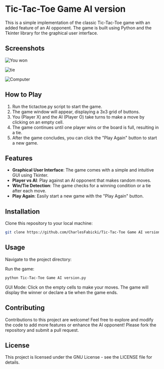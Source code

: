 # Tic-Tac-Toe Game AI version

This is a simple implementation of the classic Tic-Tac-Toe game with an added feature of an AI opponent. The game is built using Python and the Tkinter library for the graphical user interface.

## Screenshots
![You won](https://github.com/CharlesFabicki/Tic-Tac-Toe.Game.plus.AI.version/assets/103677730/bfa9ccdd-239b-414f-ad39-73894e19c0d8)

![tie](https://github.com/CharlesFabicki/Tic-Tac-Toe.Game.plus.AI.version/assets/103677730/8f29ca0e-7325-4f14-9259-9d56654c8d72)

![Computer](https://github.com/CharlesFabicki/Tic-Tac-Toe.Game.plus.AI.version/assets/103677730/9b3a7586-5df0-4c13-aa16-bd330d4251c4)


## How to Play

1. Run the tictactoe.py script to start the game.
2. The game window will appear, displaying a 3x3 grid of buttons.
3. You (Player X) and the AI (Player O) take turns to make a move by clicking on an empty cell.
4. The game continues until one player wins or the board is full, resulting in a tie.
5. After the game concludes, you can click the "Play Again" button to start a new game.

## Features


- **Graphical User Interface**: The game comes with a simple and intuitive GUI using Tkinter.
- **Player vs AI**: Play against an AI opponent that makes random moves.
- **Win/Tie Detection**: The game checks for a winning condition or a tie after each move.
- **Play Again**: Easily start a new game with the "Play Again" button.

## Installation

 Clone this repository to your local machine:

   ```bash
   git clone https://github.com/CharlesFabicki/Tic-Tac-Toe Game AI version.git
   ```

## Usage

Navigate to the project directory:

Run the game:

```bash
python Tic-Tac-Toe Game AI version.py
```

GUI Mode: Click on the empty cells to make your moves. The game will display the winner or declare a tie when the game ends.

## Contributing
Contributions to this project are welcome! Feel free to explore and modify the code to add more features or enhance the AI opponent! Please fork the repository and submit a pull request.

## License
This project is licensed under the GNU License - see the LICENSE file for details.

